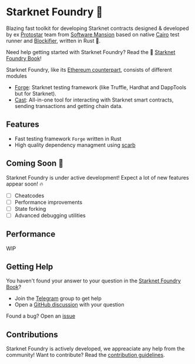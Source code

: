 # Starknet Foundry 🔨

Blazing fast toolkit for developing Starknet contracts designed & developed by
ex [Protostar](https://github.com/software-mansion/protostar) team from [Software Mansion](https://swmansion.com) based
on native [Cairo](https://github.com/starkware-libs/cairo) test runner
and [Blockifier](https://github.com/starkware-libs/blockifier), written in Rust 🦀.

Need help getting started with Starknet Foundry? Read the
📖 [Starknet Foundry Book](https://foundry-rs.github.io/starknet-foundry/)!

Starknet Foundry, like its [Ethereum counterpart](https://github.com/foundry-rs/foundry), consists of different modules

- [Forge](https://github.com/foundry-rs/starknet-foundry/tree/master/starknet-foundry/crates/forge): Starknet testing
  framework (like Truffle, Hardhat and DappTools but for Starknet).
- [Cast](https://github.com/foundry-rs/starknet-foundry/tree/master/starknet-foundry/crates/cast): All-in-one tool for
  interacting with Starknet smart contracts, sending transactions and getting chain data.

## Features

- Fast testing framework `Forge` written in Rust
- High quality dependency managment using [scarb](https://github.com/software-mansion/scarb)

## Coming Soon 👀

Starknet Foundry is under active development! Expect a lot of new features appear soon! 🔥

- [ ] Cheatcodes
- [ ] Performance improvements
- [ ] State forking
- [ ] Advanced debugging utilities

## Performance

WIP

## Getting Help

You haven't found your answer to your question in
the [Starknet Foundry Book](https://foundry-rs.github.io/starknet-foundry/)?

[//]: # (TODO add tg group and gh discussions)

- Join the [Telegram](TODO) group to get help
- Open a [GitHub discussion](TODO) with your question

Found a bug? Open an [issue](TODO)

## Contributions

Starknet Foundry is actively developed, we appreaciate any help from the community! Want to contribute? Read
the [contribution guidelines](./CONTRIBUTING.md).